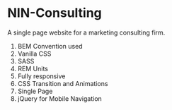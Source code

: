 # NIN-Consulting
A single page website for a marketing consulting firm.

1. BEM Convention used
2. Vanilla CSS
3. SASS
4. REM Units
5. Fully responsive
6. CSS Transition and Animations
7. Single Page
8. jQuery for Mobile Navigation
